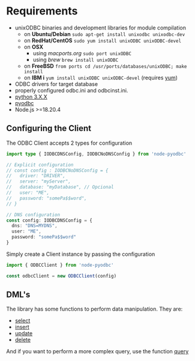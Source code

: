 # Requirements

- unixODBC binaries and development libraries for module compilation
  - on **Ubuntu/Debian** `sudo apt-get install unixodbc unixodbc-dev`
  - on **RedHat/CentOS** `sudo yum install unixODBC unixODBC-devel`
  - on **OSX**
    - using *macports.org* `sudo port unixODBC`
    - using *brew* `brew install unixODBC`
  - on **FreeBSD** `from ports cd /usr/ports/databases/unixODBC; make install`
  - on **IBM i** `yum install unixODBC unixODBC-devel` (requires [yum](https://ibmi-oss-docs.readthedocs.io/en/latest/yum/README.html))
- ODBC drivers for target database
- properly configured odbc.ini and odbcinst.ini.
- [python 3.X.X](https://www.python.org/)
- [pyodbc](https://github.com/mkleehammer/pyodbc)
- Node.js >=18.20.4

## Configuring the Client
The ODBC Client accepts 2 types for configuration
```typescript
import type { IODBCDNSConfig, IODBCNoDNSConfig } from 'node-pyodbc'

// Explicit configuration
// const config : IODBCNoDNSConfig = {
//   driver: "DRIVER",
//   server: "myServer",
//   database: "myDatabase", // Opcional
//   user: "ME",
//   password: "somePa$$word",
// }

// DNS configuration
const config: IODBCDNSConfig = {
  dns: "DNS=MYDNS",
  user: "ME",
  password: "somePa$$word"
}
```
Simply create a Client instance by passing the configuration
```typescript
import { ODBCClient } from 'node-pyodbc'

const odbcClient = new ODBCClient(config)
```

## DML's

The library has some functions to perform data manipulation. They are:
- [select](https://github.com/Yuri-Chaves/node-pyodbc/blob/main/docs/en/Select.md)
- [insert](https://github.com/Yuri-Chaves/node-pyodbc/blob/main/docs/en/Insert.md)
- [update](https://github.com/Yuri-Chaves/node-pyodbc/blob/main/docs/en/Update.md)
- [delete](https://github.com/Yuri-Chaves/node-pyodbc/blob/main/docs/en/Delete.md)

And if you want to perform a more complex query, use the function [query](https://github.com/Yuri-Chaves/node-pyodbc/blob/main/docs/en/Query.md)
